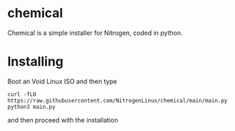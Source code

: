 # chemical
Chemical is a simple installer for Nitrogen, coded in python.

# Installing
Boot an Void Linux ISO and then type
```
curl -fLO https://raw.githubusercontent.com/NitrogenLinux/chemical/main/main.py
python3 main.py
```
and then proceed with the installation
